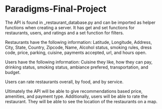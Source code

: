 # Paradigms-Final-Project
The API is found in _restaurant_database.py and can be imported as helper functions when creating a server. It has get and set functions for restaurants, users, and ratings and a set function for filters. 

Restaurants have the following information: 
Latitude, Longitude, Address, City, State, Country, Zipcode,
Name, Alcohol status, smoking rules, dress code, price, parking, cuisine, payments accepted, url, and hours open. 

Users have the following information: 
Cuisine they like, how they can pay, drinking status, smoking status, ambiance prefered, transportation, and budget. 

Users can rate restaurants overall, by food, and by service. 

Ultimately the API will be able to give recommendations based price, amenities, and payment type. 
Additionally, users will be able to rate the restaurant.  They will be able to see the location of the restaurants on a map.

